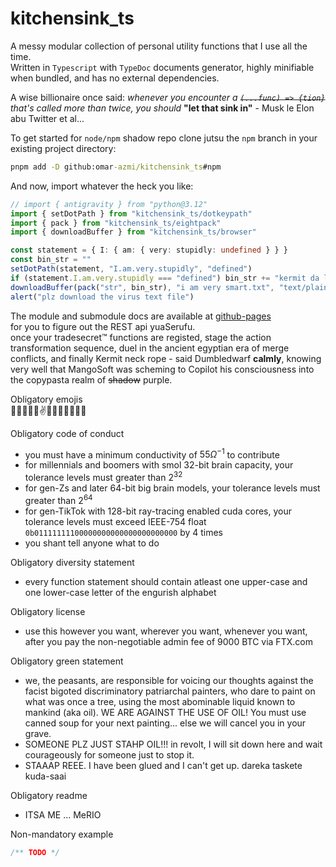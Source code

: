 # kitchensink_ts
A messy modular collection of personal utility functions that I use all the time. <br>
Written in `Typescript` with `TypeDoc` documents generator, highly minifiable when bundled, and has no external dependencies. <br>

A wise billionaire once said: *whenever you encounter a ~~`(...func) => {tion}`~~ that's called more than twice, you should* **"let that sink in"** - Musk le Elon abu Twitter et al...

To get started for `node/npm` shadow repo clone jutsu the `npm` branch in your existing project directory:
```cmd
pnpm add -D github:omar-azmi/kitchensink_ts#npm
```

And now, import whatever the heck you like:
```ts
// import { antigravity } from "python@3.12"
import { setDotPath } from "kitchensink_ts/dotkeypath"
import { pack } from "kitchensink_ts/eightpack"
import { downloadBuffer } from "kitchensink_ts/browser"

const statement = { I: { am: { very: stupidly: undefined } } }
const bin_str = ""
setDotPath(statement, "I.am.very.stupidly", "defined")
if (statement.I.am.very.stupidly === "defined") bin_str += "kermit da leap of faith no jutsu"
downloadBuffer(pack("str", bin_str), "i am very smart.txt", "text/plain")
alert("plz download the virus text file")
```

The module and submodule docs are available at [github-pages]("https://omar-azmi.github.io/kitchensink_ts/") <br>
for you to figure out the REST api yuaSerufu. <br>
once your tradesecret&#x2122; functions are registed, stage the action transformation sequence, duel in the ancient egyptian era of merge conflicts, and finally Kermit neck rope - said Dumbledwarf **calmly**, knowing very well that MangoSoft was scheming to Copilot his consciousness into the copypasta realm of ~~shadow~~ purple. <br>

Obligatory emojis <br>
🚀🌌🌚💯💯✌👳‍♂️🐫🦒🦍😾🧠

Obligatory code of conduct <br>
- you must have a minimum conductivity of $55 {\Omega}^{-1}$ to contribute
- for millennials and boomers with smol 32-bit brain capacity, your tolerance levels must greater than ${2}^{32}$
- for gen-Zs and later 64-bit big brain models, your tolerance levels must greater than ${2}^{64}$
- for gen-TikTok with 128-bit ray-tracing enabled cuda cores, your tolerance levels must exceed IEEE-754 float `0b01111111100000000000000000000000` by 4 times
- you shant tell anyone what to do

Obligatory diversity statement <br>
- every function statement should contain atleast one upper-case and one lower-case letter of the engurish alphabet

Obligatory license <br>
- use this however you want, wherever you want, whenever you want, after you pay the non-negotiable admin fee of 9000 BTC via FTX.com

Obligatory green statement <br>
- we, the peasants, are responsible for voicing our thoughts against the facist bigoted discriminatory patriarchal painters, who dare to paint on what was once a tree, using the most abominable liquid known to mankind (aka oil). WE ARE AGAINST THE USE OF OIL! You must use canned soup for your next painting... else we will cancel you in your grave.
- SOMEONE PLZ JUST STAHP OIL!!! in revolt, I will sit down here and wait courageously for someone just to stop it.
- STAAAP REEE. I have been glued and I can't get up. dareka taskete kuda-saai

Obligatory readme <br>
- ITSA ME ... MeRIO

Non-mandatory example
```ts
/** TODO */
```
